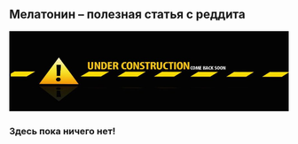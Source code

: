  ## Мелатонин – полезная статья с реддита

![](/assets/illustrations/notready.jpg)

### Здесь пока ничего нет!
